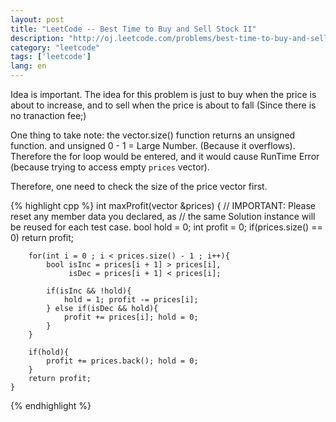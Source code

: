 ```yaml
---
layout: post
title: "LeetCode -- Best Time to Buy and Sell Stock II"
description: "http://oj.leetcode.com/problems/best-time-to-buy-and-sell-stock-ii/"
category: "leetcode"
tags: ['leetcode']
lang: en
---
```


Idea is important. The idea for this problem is just to buy when the price is about to increase, and to sell when the price is about to fall (Since there is no tranaction fee;)

One thing to take note: the vector.size() function returns an unsigned function. and unsigned 0 - 1 = Large Number. (Because it overflows). Therefore the for loop would be entered, and it would cause RunTime Error (because trying to access empty `prices` vector).

Therefore, one need to check the size of the price vector first.

{% highlight cpp %}
    int maxProfit(vector<int> &prices) {
        // IMPORTANT: Please reset any member data you declared, as
        // the same Solution instance will be reused for each test case.
        bool hold = 0; int profit = 0;
        if(prices.size() == 0) return profit;
        
        for(int i = 0 ; i < prices.size() - 1 ; i++){
            bool isInc = prices[i + 1] > prices[i],
                 isDec = prices[i + 1] < prices[i];
            
            if(isInc && !hold){
                hold = 1; profit -= prices[i];
            } else if(isDec && hold){
                profit += prices[i]; hold = 0;
            }
        }
        
        if(hold){
            profit += prices.back(); hold = 0;
        }
        return profit;
    }

{% endhighlight %}
